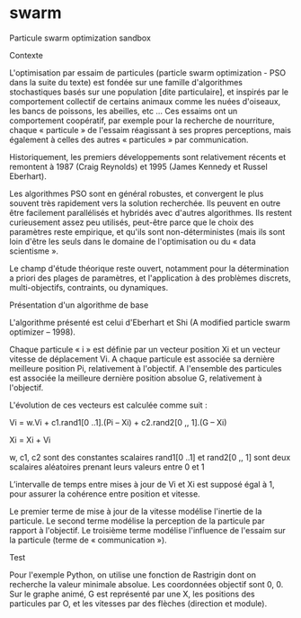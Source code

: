 # swarm
Particule swarm optimization sandbox

Contexte

L'optimisation par essaim de particules (particle swarm optimization - PSO dans la suite du texte) est fondée sur une famille d'algorithmes stochastiques basés sur une population [dite particulaire], et inspirés par le comportement collectif de certains animaux comme les nuées d'oiseaux, les bancs de poissons, les abeilles, etc …
Ces essaims ont un comportement coopératif, par exemple pour la recherche de nourriture, chaque « particule » de l'essaim réagissant à ses propres perceptions, mais également à celles des autres « particules » par communication.

Historiquement, les premiers développements sont relativement récents et remontent à 1987 (Craig Reynolds) et 1995 (James Kennedy et Russel Eberhart).

Les algorithmes PSO sont en général robustes, et convergent le plus souvent très rapidement vers la solution recherchée.
Ils peuvent en outre être facilement parallélisés et hybridés avec d'autres algorithmes.
Ils restent curieusement assez peu utilisés, peut-être parce que le choix des paramètres reste empirique, et qu'ils sont non-déterministes (mais ils sont loin d'être les seuls dans le domaine de l'optimisation ou du « data scientisme ».

Le champ d'étude théorique reste ouvert, notamment pour la détermination a priori des plages de paramètres, et l'application à des problèmes discrets, multi-objectifs, contraints, ou dynamiques.

Présentation d'un algorithme de base

L'algorithme présenté est celui d'Eberhart et Shi (A modified particle swarm optimizer – 1998).

Chaque particule « i » est définie par un vecteur position Xi et un vecteur vitesse de déplacement Vi.
A chaque particule est associée sa dernière meilleure position Pi, relativement à l'objectif.
A l'ensemble des particules est associée la meilleure dernière position absolue G, relativement à l'objectif.

L'évolution de ces vecteurs est calculée comme suit :

Vi = w.Vi + c1.rand1[0 ..1].(Pi – Xi) + c2.rand2[0 ,, 1].(G – Xi)

Xi = Xi + Vi

w, c1, c2 sont des constantes scalaires
rand1[0 ..1] et rand2[0 ,, 1] sont deux scalaires aléatoires prenant leurs valeurs entre 0 et 1

L’intervalle de temps entre mises à jour de Vi et Xi est supposé égal à 1, pour assurer la cohérence entre position et vitesse.

Le premier terme de mise à jour de la vitesse modélise l'inertie de la particule.
Le second terme modélise la perception de la particule par rapport à l'objectif.
Le troisième terme modélise l'influence de l'essaim sur la particule (terme de « communication »).

Test

Pour l'exemple Python, on utilise une fonction de Rastrigin dont on recherche la valeur minimale absolue.
Les coordonnées objectif sont 0, 0.
Sur le graphe animé, G est représenté par une X, les positions des particules par O, et les vitesses par des flèches (direction et module).
